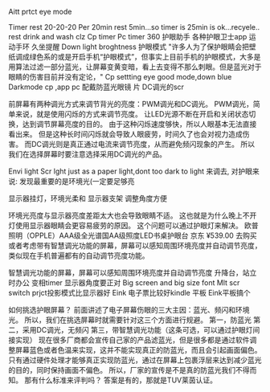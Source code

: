 Aitt prtct eye mode 

Timer rest  20-20-20
Per 20min rest 5min...so timer is 25min is ok...recyele..    rest drink and wash clz
Cp timer
Pc timer 360 护眼助手
各种护眼卫士app
运动手环 久坐提醒
Down light  broghtness  护眼模式
"许多人为了保护眼睛会把壁纸调成绿色系的或是开启手机“护眼模式”，但事实上目前手机的护眼模式，大多是用算法过滤一部分蓝光，让屏幕变黄变暗，看上去变得不那么刺眼。但是蓝光对于眼睛的伤害目前并没有定论，"
Cp settting eye good mode,down blue
Darkmode  cp ,app pc
配戴防蓝光眼镜 片
DC调光的scr

前屏幕有两种调光方式来调节背光的亮度：PWM调光和DC调光。
PWM调光，简单来说，就是使用闪烁的方式来调节亮度。
让LED光源不断在开启和关闭状态切换，达到调节屏幕亮度的目的。
由于这种闪烁速度够快，所以人眼基本无法直接看出来。
但是这种长时间闪烁就会导致人眼疲劳，时间久了也会对视力造成伤害。
而DC调光则是真正通过电流来调节亮度，从而避免频闪现象的产生。
所以我们在选择屏幕时要注意选择采用DC调光的产品。

Envi light 
Scr lght just as a  paper light,dont too dark to light
来调去, 对护眼来说: 发现最重要的是环境光(一定要足够亮

显示器挂灯，环境光柔和
显示器支架 调整角度方便

环境光亮度与显示器亮度差距太大也会导致眼睛不适。
这也就是为什么晚上不开灯使用显示器眼睛会更容易疲劳的原因。
这个问题可以通过护眼灯来解决。
欧普照明（OPPLE）AAA级全光谱国AA级照度LED书桌护眼台
京东
¥539.00
去购买
或者考虑带有智慧调光功能的屏幕，屏幕可以感知周围环境亮度并自动调节亮度，类似现在手机普遍都有的自动调节亮度功能。

智慧调光功能的屏幕，屏幕可以感知周围环境亮度并自动调节亮度
升降台，站立时办公
变相timer
显示器角度要正对
Big screen and big size font
Mlt scr switch
prjct投影模式比显示器好
Eink 电子票比较好kindle 平板
Eink平板搞个


如何挑选护眼屏幕？
前面讲述了电子屏幕伤眼的三大主因：蓝光、频闪和环境光。
所以，我们在挑选屏幕时就需要针对这三个方面进行规避。
第一，防蓝光
第二，采用DC调光，无频闪
第三，带智慧调光功能（这条可选，可以通过护眼灯间接实现）
现在很多厂商都会宣传自己家的产品滤蓝光，但是很多都是通过软件调整屏幕蓝色或者色温来实现，这并不能实现真正的防蓝光，而且会引起画面偏色。
只有通过硬件处理才能够真正实现防蓝光，通过在屏幕上包裹浮层来达到减少蓝光的目的，同时保持画面不偏色。
所以，厂家的宣传是不是真的防蓝光我们不得而知。
那有什么标准来评判吗？
答案是有的，那就是TUV莱茵认证。

